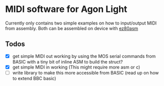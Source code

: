# MIDI software for Agon Light

Currently only contains two simple examples on how to input/output MIDI from
assembly. Both can be assembled on device with [ez80asm](https://github.com/envenomator/agon-ez80asm)

## Todos

- [x] get simple MIDI out working by using the MOS serial commands from BASIC with a tiny bit of inline ASM to build the struct?
- [x] get simple MIDI in working (This might require more asm or c)
- [ ] write library to make this more accessible from BASIC (read up on how to extend BBC basic)
